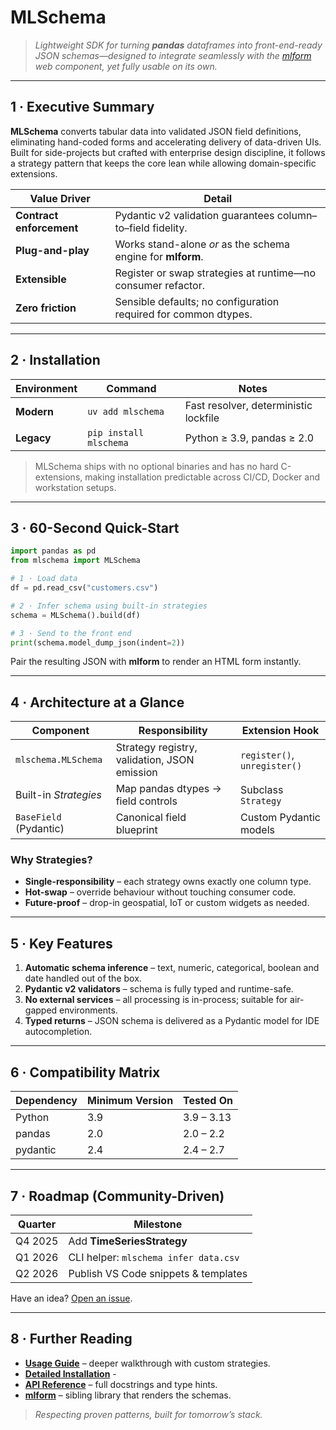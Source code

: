 # MLSchema

> *Lightweight SDK for turning **pandas** dataframes into front-end-ready JSON schemas—designed to integrate seamlessly with the [mlform](https://github.com/UlloaSP/mlform) web component, yet fully usable on its own.*

---

## 1 · Executive Summary

**MLSchema** converts tabular data into validated JSON field definitions, eliminating hand-coded forms and accelerating delivery of data-driven UIs.
Built for side-projects but crafted with enterprise design discipline, it follows a strategy pattern that keeps the core lean while allowing domain-specific extensions.

| Value Driver            | Detail                                                          |
|-------------------------|-----------------------------------------------------------------|
| **Contract enforcement**| Pydantic v2 validation guarantees column–to–field fidelity.     |
| **Plug-and-play**       | Works stand-alone *or* as the schema engine for **mlform**.     |
| **Extensible**          | Register or swap strategies at runtime—no consumer refactor.    |
| **Zero friction**       | Sensible defaults; no configuration required for common dtypes. |

---

## 2 · Installation

| Environment  | Command                           | Notes                                |
|--------------|-----------------------------------|--------------------------------------|
| **Modern**   | `uv add mlschema`                 | Fast resolver, deterministic lockfile|
| **Legacy**   | `pip install mlschema`            | Python ≥ 3.9, pandas ≥ 2.0           |

> MLSchema ships with no optional binaries and has no hard C-extensions, making installation predictable across CI/CD, Docker and workstation setups.

---

## 3 · 60-Second Quick-Start

```python
import pandas as pd
from mlschema import MLSchema

# 1 · Load data
df = pd.read_csv("customers.csv")

# 2 · Infer schema using built-in strategies
schema = MLSchema().build(df)

# 3 · Send to the front end
print(schema.model_dump_json(indent=2))
```

Pair the resulting JSON with **mlform** to render an HTML form instantly.

---

## 4 · Architecture at a Glance

| Component           | Responsibility                                  | Extension Hook               |
|---------------------|-------------------------------------------------|------------------------------|
| `mlschema.MLSchema` | Strategy registry, validation, JSON emission    | `register()`, `unregister()` |
| Built-in *Strategies* | Map pandas dtypes → field controls            | Subclass `Strategy`          |
| `BaseField` (Pydantic) | Canonical field blueprint                     | Custom Pydantic models       |

### Why Strategies?

* **Single-responsibility** – each strategy owns exactly one column type.
* **Hot-swap** – override behaviour without touching consumer code.
* **Future-proof** – drop-in geospatial, IoT or custom widgets as needed.

---

## 5 · Key Features

1. **Automatic schema inference** – text, numeric, categorical, boolean and date handled out of the box.
2. **Pydantic v2 validators** – schema is fully typed and runtime-safe.
3. **No external services** – all processing is in-process; suitable for air-gapped environments.
4. **Typed returns** – JSON schema is delivered as a Pydantic model for IDE autocompletion.

---

## 6 · Compatibility Matrix

| Dependency | Minimum Version | Tested On |
|------------|-----------------|-----------|
| Python     | 3.9             | 3.9 – 3.13|
| pandas     | 2.0             | 2.0 – 2.2 |
| pydantic   | 2.4             | 2.4 – 2.7 |

---

## 7 · Roadmap (Community-Driven)

| Quarter | Milestone                               |
|---------|-----------------------------------------|
| Q4 2025 | Add **TimeSeriesStrategy**              |
| Q1 2026 | CLI helper: `mlschema infer data.csv`   |
| Q2 2026 | Publish VS Code snippets & templates    |

Have an idea? [Open an issue](https://github.com/UlloaSP/mlschema/issues).

---

## 8 · Further Reading

* **[Usage Guide](usage.md)** – deeper walkthrough with custom strategies.
* **[Detailed Installation](installation.md)** -
* **[API Reference](reference.md)** – full docstrings and type hints.
* **[mlform](https://github.com/UlloaSP/mlform)** – sibling library that renders the schemas.

> *Respecting proven patterns, built for tomorrow’s stack.*
